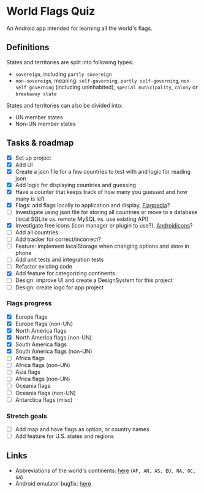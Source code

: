 # World Flags Quiz

An Android app intended for learning all the world's flags.

## Definitions

States and territories are split into following types:
* `sovereign`, including `partly sovereign`
* `non-sovereign`, meaning: `self-governing`, `partly self-governing`, `non-self governing` (including uninhabited), `special municipality`, `colony` or `breakaway state`

States and territories can also be divided into:
* UN member states
* Non-UN member states

## Tasks & roadmap

- [X] Set up project
- [X] Add UI
- [X] Create a json file for a few countries to test with and logic for reading json
- [X] Add logic for displaying countries and guessing
- [X] Have a counter that keeps track of how many you guessed and how many is left
- [X] Flags: add flags locally to application and display, [Flagpedia](https://flagpedia.net)?
- [ ] Investigate using json file for storing all countries or move to a database (local SQLite vs. remote MySQL vs. use existing API) 
- [X] Investigate free icons (icon manager or plugin to use?), [Androidicons](https://www.androidicons.com/)?
- [ ] Add all countries
- [ ] Add tracker for correct/incorrect?
- [ ] Feature: implement localStorage when changing options and store in phone
- [ ] Add unit tests and integration tests
- [ ] Refactor existing code
- [X] Add feature for categorizing continents
- [ ] Design: improve UI and create a DesignSystem for this project
- [ ] Design: create logo for app project

### Flags progress
- [X] Europe flags
- [X] Europe flags (non-UN)
- [X] North America flags
- [X] North America flags (non-UN)
- [X] South America flags
- [X] South America flags (non-UN)
- [ ] Africa flags
- [ ] Africa flags (non-UN)
- [ ] Asia flags
- [ ] Africa flags (non-UN)
- [ ] Oceania flags
- [ ] Oceania flags (non-UN)
- [ ] Antarctica flags (misc)

### Stretch goals
- [ ] Add map and have flags as option, or country names
- [ ] Add feature for U.S. states and regions

## Links

* Abbreviations of the world's continents: [here](https://planetarynames.wr.usgs.gov/Abbreviations) (`AF, AN, AS, EU, NA, OC, SA`)
* Android emulator bugfix: [here](https://stackoverflow.com/questions/42816127/waiting-for-target-device-to-come-online)